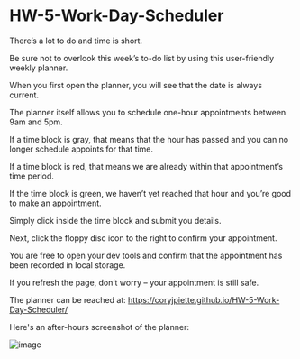 # HW-5-Work-Day-Scheduler
There’s a lot to do and time is short. 

Be sure not to overlook this week’s to-do list by using this user-friendly weekly planner.

When you first open the planner, you will see that the date is always current.

The planner itself allows you to schedule one-hour appointments between 9am and 5pm.

If a time block is gray, that means that the hour has passed and you can no longer schedule appoints for that time.

If a time block is red, that means we are already within that appointment’s time period.

If the time block is green, we haven’t yet reached that hour and you’re good to make an appointment.

Simply click inside the time block and submit you details.

Next, click the floppy disc icon to the right to confirm your appointment. 

You are free to open your dev tools and confirm that the appointment has been recorded in local storage.

If you refresh the page, don’t worry – your appointment is still safe.

The planner can be reached at: https://coryjpiette.github.io/HW-5-Work-Day-Scheduler/

Here's an after-hours screenshot of the planner:

![image](https://user-images.githubusercontent.com/60293516/123334986-d6cf4400-d511-11eb-8f6f-676923ff91df.png)
